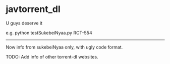 javtorrent_dl
=============

U guys deserve it

e.g. 
python testSukebeiNyaa.py RCT-554

---------------------------

Now info from sukebeiNyaa only, with ugly code format.

TODO: Add info of  other torrent-dl websites.
